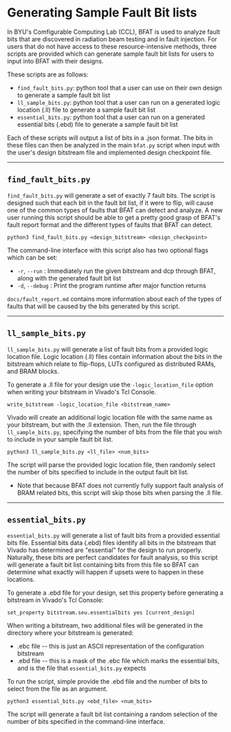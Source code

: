 # Generating Sample Fault Bit lists

In BYU's Comfigurable Computing Lab (CCL), BFAT is used to analyze fault bits that are discovered in radiation beam testing and in fault injection. For users that do not have access to these resource-intensive methods, three scripts are provided which can generate sample fault bit lists for users to input into BFAT with their designs.

These scripts are as follows:

- `find_fault_bits.py`: python tool that a user can use on their own design to generate a sample fault bit list
- `ll_sample_bits.py`: python tool that a user can run on a generated logic location (.ll) file to generate a sample fault bit list
- `essential_bits.py`: python tool that a user can run on a generated essential bits (.ebd) file to generate a sample fault bit list

Each of these scripts will output a list of bits in a .json format. The bits in these files can then be analyzed in the main `bfat.py` script when input with the user's design bitstream file and implemented design checkpoint file.

---

## `find_fault_bits.py`

`find_fault_bits.py` will generate a set of exactly 7 fault bits. The script is designed such that each bit in the fault bit list, if it were to flip, will cause one of the common types of faults that BFAT can detect and analyze. A new user running this script should be able to get a pretty good grasp of BFAT's fault report format and the different types of faults that BFAT can detect.

```
python3 find_fault_bits.py <design_bitstream> <design_checkpoint>
```

The command-line interface with this script also has two optional flags which can be set:
* `-r`, `--run` : Immediately run the given bitstream and dcp through BFAT, along with the generated fault bit list
* `-d`, `--debug` : Print the program runtime after major function returns

`docs/fault_report.md` contains more information about each of the types of faults that will be caused by the bits generated by this script.

---

## `ll_sample_bits.py`

`ll_sample_bits.py` will generate a list of fault bits from a provided logic location file. Logic location (.ll) files contain information about the bits in the bitstream which relate to flip-flops, LUTs configured as distributed RAMs, and BRAM blocks.

To generate a .ll file for your design use the `-logic_location_file` option when writing your bitstream in Vivado's Tcl Console. 

```
write_bitstream -logic_location_file <bitstream_name>
```

Vivado will create an additional logic location file with the same name as your bitstream, but with the .ll extension. Then, run the file through `ll_sample_bits.py`, specifying the number of bits from the file that you wish to include in your sample fault bit list.

```
python3 ll_sample_bits.py <ll_file> <num_bits>
```

The script will parse the provided logic location file, then randomly select the number of bits specified to include in the output fault bit list.
* Note that because BFAT does not currently fully support fault analysis of BRAM related bits, this script will skip those bits when parsing the .ll file.

---

## `essential_bits.py`

`essential_bits.py` will generate a list of fault bits from a provided essential bits file. Essential bits data (.ebd) files identify all bits in the bitstream that Vivado has determined are "essential" for the design to run properly. Naturally, these bits are perfect candidates for fault analysis, so this script will generate a fault bit list containing bits from this file so BFAT can determine what exactly will happen if upsets were to happen in these locations.

To generate a .ebd file for your design, set this property before generating a bitstream in Vivado's Tcl Console:

```
set_property bitstream.seu.essentialbits yes [current_design]
```

When writing a bitstream, two additional files will be generated in the directory where your bitstream is generated:
* .ebc file -- this is just an ASCII representation of the configuration bitstream
* .ebd file -- this is a mask of the .ebc file which marks the essential bits, and is the file that `essential_bits.py` expects

To run the script, simple provide the .ebd file and the number of bits to select from the file as an argument.

```
python3 essential_bits.py <ebd_file> <num_bits>
```

The script will generate a fault bit list containing a random selection of the number of bits specified in the command-line interface.